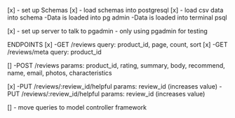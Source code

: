  [x] - set up Schemas
 [x] - load schemas into postgresql
 [x] - load csv data into schema
        -Data is loaded into pg admin
        -Data is loaded into terminal psql

 [x] - set up server to talk to pgadmin
        - only using pgadmin for testing

   ENDPOINTS
  [x]   -GET /reviews query: product_id, page, count, sort
  [x]   -GET /reviews/meta  query: product_id

  []   -POST /reviews params: product_id, rating, summary, body, recommend, name, email, photos, characteristics

  [x]   -PUT /reviews/:review_id/helpful params: review_id (increases  value)
         -PUT /reviews/:review_id/helpful params: review_id (increases  value)


   [] - move queries to model controller framework
